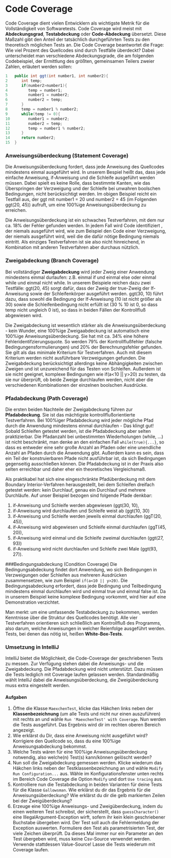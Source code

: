 # Code Coverage

Code Coverage dient vielen Entwicklern als wichtigste Metrik für die Vollständigkeit von Softwaretests. Code Coverage
wird meist mit
**Abdeckungsgrad**, **Testabdeckung** oder **Code-Abdeckung** übersetzt. Diese Maßzahl gibt den Anteil der tatsächlich
durchgeführten
Tests zu den theoretisch möglichen Tests an. Die Code Coverage beantwortet die Frage: Wie viel Prozent des Quellcodes
sind durch
Testfälle überdeckt? Dabei unterscheidet man verschiedene Abdeckungsgrade, die am folgenden Codebeispiel, der Ermittlung
des größten,
gemeinsamen Teilers zweier Zahlen, erläutert werden sollen:

```java 
1   public int ggt(int number1, int number2){ 
2      int temp; 
3      if(number2>number1){ 
4         temp = number1;
5         number1 = number2;
6         number2 = temp;  
7      } 
8      temp = number1 % number2;
9      while(temp != 0){
10        number1 = number2;
11        number2 = temp;
12        temp = number1 % number2;
13     } 
14     return number2; 
15  } 
```

### Anweisungsüberdeckung (Statement Coverage)

Die Anweisungsüberdeckung fordert, dass jede Anweisung des Quellcodes mindestens einmal ausgeführt wird. In unserem
Bespiel heißt das,
dass jede einfache Anweisung, if-Anweisung und die Schleife ausgeführt werden müssen. Dabei spielt es keine Rolle, dass
bestimmte Kanten,
wie das Überspringen der Verzweigung und der Schleife bei unwahren boolschen Bedingungen, nicht berücksichtigt werden.
Im obigen Beispiel
reicht ein Testfall aus, der ggt mit number1 = 20 und number2 = 45 (im Folgenden ggt(20, 45)) aufruft, um eine 100%ige
Anweisungsüberdeckung zu
erreichen.

Die Anweisungsüberdeckung ist ein schwaches Testverfahren, mit dem nur ca. 18% der Fehler gefunden werden. In jedem Fall
wird Code identifiziert ,
der niemals ausgeführt wird, wie zum Beispiel den Code einer Verzweigung, der niemals ausgeführt wird, weil die die
dafür nötige Bedingung
niemals eintritt. Als einziges Testverfahren ist sie also nicht hinreichend, in Kombination mit anderen Testverfahren
aber durchaus nützlich.

### Zweigabdeckung (Branch Coverage)

Bei vollständiger **Zweigabdeckung**  wird jeder Zweig einer Anwendung mindestens einmal durlaufen: z.B. einmal if und
einmal else oder einmal
while und einmal nicht while. In unserem Beispiele reichen dazu zwei Testfälle: ggt(20, 45) sorgt dafür, dass der Zweig
der true-Zweig der If-Anweisung
sowie der Schleifenkörper ausgeführt werden. ggt(30, 10) führt dazu, dass sowohl die Bedingung der If-Anweisung (10 ist
nicht größer als 30) sowie
die Schleifenbedingung nicht erfüllt ist (30 % 10 ist 0, so dass temp nicht ungleich 0 ist), so dass in beiden Fällen
der Kontrollfluß
abgewiesen wird.

Die Zweigabdeckung ist wesentlich stärker als die Anweisungsüberdeckung - kein Wunder, eine 100%ige Zweigaabdeckung ist
automatisch eine 100%ige
Anweisungsüberdeckung. Sie hat mit ca. 34% eine höhere Fehleridentifzierungsquote. So werden 79% der
Kontrollflußfehler (falsche Bedingungensformulierungen)
und 20% der Berechnungsfehler gefunden. Sie gilt als das minimale Kriterium für Testverfahren. Auch mit diesem Kriterium
werden nicht ausführbare
Verzweigungen gefunden.
Die Zweigabdeckung berücksichtigt allerdings keine Abhängigkeiten zwischen Zweigen und ist unzureichend für das Testen
von Schleifen. Außerdem
ist sie nicht geeignet, komplexe Bedingungen wie if(a<10 || y>20) zu testen, da sie nur überprüft, ob beide Zweige
durchlaufen werden, nicht aber die
verschiedenen Kombinationen der einzelnen boolschen Ausdrücke.

### Pfadabdeckung (Path Coverage)

Die ersten beiden Nachteile der Zweigabdeckung führen zur **Pfadabdeckung**. Sie ist das mächtigste
kontrollflußorientierte Testverfahren. Bei
100%iger Pfadabdeckung wird jeder mögliche Pfad durch die Anwendung mindestens einmal durchlaufen - Das klingt gut!
Sobald Schleifen getestet werden,
ist die Pfadabdeckung aber selten praktizierbar. Die Pfadanzahl bei unbestimmten Wiederholungen (while, ...) ist nicht
beschränkt, man denke an den
einfachen Fall `while(true){...}`, so dass es entweder eine sehr große Anzahl an Pfaden oder eine unendliche Anzahl an
Pfaden durch die Anwendung gibt.
Außerdem kann es sein, dass ein Teil der konstruierbaren Pfade nicht ausführbar ist, da sich Bedingungen gegenseitig
ausschließen können. Die
Pfadabdeckung ist in der Praxis also selten erreichbar und daher eher ein theoretisches Vergleichsmaß.

Als praktikabel hat sich eine eingeschränkte Pfadüberdeckung mit dem Boundary Interior-Verfahren herausgestellt, bei dem
Schleifen dreifach getestet werden:
kein Durchlauf, genau ein Durchlauf und mehrere Durchläufe. Auf unser Beispiel bezogen sind folgende Pfade denkbar:

1. if-Anweisung und Schleife werden abgewiesen (ggt(30, 10),
2. if-Anweisung wird durchlaufen und Schleife weist ab (ggt(10, 30)
3. if-Anweisung und Schleife werden jeweils einmal durchlaufen (ggT(20, 45)),
4. if-Anweisung wird abgewiesen und Schleife einmal durchlaufen (ggT(45, 20)),
5. if-Anweisung wird einmal und die Schleife zweimal durchlaufen (ggt(27, 93))
6. if-Anweisung wird nicht durchlaufen und Schleife zwei Male (ggt(93, 27)).

###Bedingungsabdeckung (Condition Coverage)
Die Bedingungsabdeckung findet dort Anwendung, wo sich Bedingungen in Verzweigungen oder Schleifen aus mehreren
Ausdrücken zusammensetzen,
wie zum Beispiel `if(a<10 || y>20)`. Die Bedingungsabdeckung erfordert, dass jede Bedingung und Teilbedingung mindestens
einmal durchlaufen wird
und einmal true und einmal false ist. Da in unserem Beispiel keine komplexe Bedingung vorkommt, wird hier auf eine
Demonstration verzichtet.

Man merkt: um eine umfassende Testabdeckung zu bekommen, werden Kenntnisse über die Struktur des Quellcodes benötigt.
Alle vier
Testverfahren orientieren sich schließlich am Kontrollfluß des Programms, also darum, welche Anweisungen in welcher
Reienfolge ausgeführt
werden. Tests, bei denen das nötig ist, heißen **White-Box-Tests**.

### Umsetzung in IntelliJ

IntelliJ bietet die Möglichkeit, die Code-Coverage der geschriebenen Tests zu messen. Zur Verfügung stehen dabei die
Anweisungs- und die
Zweigabdeckung. Die Pfadabdeckung wird nicht unterstützt. Dazu müssen die Tests lediglich mit Coverage laufen gelassen
werden. Standardmäßig
wählt IntelliJ dabei die Anweisungsüberdeckung, die Zweigüberdeckung muss extra eingestellt werden.

#### Aufgaben

1. Öffne die Klasse `MaexchenTest`, klicke das Häkchen links neben der **Klassenbezeichnung** (um alle Tests und nicht
   nur einen auszuführen) mit
   rechts an und wähle `Run 'MaexchenTest' with Coverage`. Nun werden die Tests ausgeführt. Das Ergebnis wird dir im
   rechten oberen Bereich angezeigt.
2. Wie erklärst du Dir, dass eine Anweisung nicht ausgeführt wird? Korrigiere den Quellcode so, dass du eine 100%ige
   Anweisungsabdeckung bekommst.
3. Welche Tests wären für eine 100%ige Anweisungsüberdeckung notwendig, also welche(n) Test(s) kann/können gelöscht
   werden?
4. Nun soll die Zweigabdeckung gemessen werden. Klicke wiederum das Häkchen links neben der Testklassenbezeichnung an
   und wähle
   `Modify Run Configuration...` aus. Wähle im Konfigurationsfenster unten rechts im Bereich Code Coverage die
   Option `Modify` und
   dort `Use tracing` aus.
5. Kontrolliere nun die Testabdeckung in beiden Varianten für deine Tests für die Klasse `Gallowsman`. Wie erklärst du
   dir das Ergebnis
   für die Anweisungsüberdeckung? Wie erklärst du dir die gelb markierten Zeilen bei der Zweigüberdeckung?
6. Erzeuge eine 100%ige Anweisungs- und Zweigüberdeckung, indem du einen weiteren Test schreibst, der sicherstellt,
   dass `guessCharacter()`
   eine IllegalArgument-Exception wirft, sofern ihr kein klein geschriebener Buchstabe übergeben wird. Der Test soll
   auch die Fehlermeldung der
   Exception auswerten. Formuliere den Test als parametrisierten Test, der viele Zeichen überprüft. Da dieses Mal immer
   nur ein Parameter an den
   Test übergeben wird, muss keine Csv-Source verwendet werden. Verwende stattdessen Value-Source! Lasse die Tests
   wiederum mit Coverage laufen.

